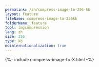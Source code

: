 ```yaml
---
permalink: /zh/compress-image-to-256-kb
layout: feature
fileName: compress-image-to-256kb
folderName: feature
tool: imgcompression
lang: zh
size: 256
type: kb
nointernationalization: true
---
```

{%- include compress-image-to-X.html -%}
      